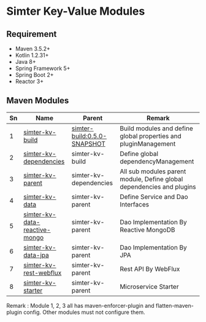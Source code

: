 # Simter Key-Value Modules

## Requirement

- Maven 3.5.2+
- Kotlin 1.2.31+
- Java 8+
- Spring Framework 5+
- Spring Boot 2+
- Reactor 3+

## Maven Modules

Sn | Name                            | Parent                        | Remark
---|---------------------------------|-------------------------------|--------
1  | [simter-kv-build]               | [simter-build:0.5.0-SNAPSHOT] | Build modules and define global properties and pluginManagement
2  | [simter-kv-dependencies]        | simter-kv-build        | Define global dependencyManagement
3  | [simter-kv-parent]              | simter-kv-dependencies | All sub modules parent module, Define global dependencies and plugins
4  | [simter-kv-data]                | simter-kv-parent | Define Service and Dao Interfaces
5  | [simter-kv-data-reactive-mongo] | simter-kv-parent | Dao Implementation By Reactive MongoDB
6  | [simter-kv-data-jpa]            | simter-kv-parent | Dao Implementation By JPA
7  | [simter-kv-rest-webflux]        | simter-kv-parent | Rest API By WebFlux
8  | [simter-kv-starter]             | simter-kv-parent | Microservice Starter


Remark : Module 1, 2, 3 all has maven-enforcer-plugin and flatten-maven-plugin config. Other modules must not configure them.


[simter-build:0.5.0-SNAPSHOT]: https://github.com/simter/simter-build/tree/master
[simter-kv-build]: https://github.com/simter/simter-kv
[simter-kv-dependencies]: https://github.com/simter/simter-kv/tree/master/simter-kv-dependencies
[simter-kv-parent]: https://github.com/simter/simter-kv/tree/master/simter-kv-parent
[simter-kv-data]: https://github.com/simter/simter-kv/tree/master/simter-kv-data
[simter-kv-data-jpa]: https://github.com/simter/simter-kv/tree/master/simter-kv-data-jpa
[simter-kv-data-reactive-mongo]: https://github.com/simter/simter-kv/tree/master/simter-kv-data-reactive-mongo
[simter-kv-rest-webflux]: https://github.com/simter/simter-kv/tree/master/simter-kv-rest-webflux
[simter-kv-starter]: https://github.com/simter/simter-kv/tree/master/simter-kv-starter